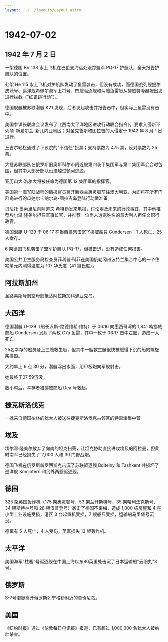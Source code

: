 ```yaml
---
layout: ../../layouts/Layout.astro
---
```


# 1942-07-02

## 1942 年 7 月 2 日

一架德国 BV 138 水上飞机在巴伦支海远处跟踪盟军 PQ-17
护航队，全天报告护航队的位置。

七架 He 115
水上飞机对护航队发动了鱼雷袭击，但没有成功，而德国战列舰提尔皮茨号、巡洋舰希佩尔海军上将号、四艘驱逐舰和两艘鱼雷艇从挪威特隆赫姆出发进行拦截（"红雀跳行动"）。

德国舰艇被苏联潜艇 K21
发现，后者发起攻击并报告击中，但实际上鱼雷没有击中。

美国参谋长联席会议发布了《西南太平洋地区进攻行动联合指令》，要求入侵新不列颠-新爱尔兰-新几内亚地区；对圣克鲁斯和图拉吉的入侵定于
1942 年 8 月 1 日进行。

丘吉尔轻松通过了下议院的"不信任"投票；支持票数为 475 票，反对票数为 25
票。

大批苏联部队在俄罗斯旧奥斯科尔市附近被第四装甲集团军与第二集团军会合时包围，但其中大部分部队设法越过顿河逃脱。

亚历山大·洛尔大将被任命为德国第 12 集团军的指挥官。

美国第一海军陆战师的情报官员离开新西兰惠灵顿前往澳大利亚，为即将在所罗门群岛进行的瓜达尔卡纳尔岛-图拉吉岛登陆行动做准备。

贝尼托·墨索里尼向阿道夫·希特勒发来电报，讨论埃及未来的行政事宜，其中他推荐埃尔温·隆美尔担任军事长官，并推荐一位尚未透露姓名的意大利人担任文职行政官。

德国潜艇 U-129 于 06:17 在墨西哥湾击沉了挪威船只 Gundersen；1 人死亡，25
人幸存。

6 架德国飞机袭击了盟军护航队 PQ-17，但被击退，没有造成任何损害。

美国公共卫生服务局检查员菲利普·科菲在美国俄勒冈州波特兰集合中心的一个住宅单元内测得温度为
107 华氏度（41 摄氏度）。

## 阿拉斯加州

圣路易斯号航空母舰抵达阿拉斯加科迪亚克岛。

## 大西洋

德国潜艇 U-129（船长汉斯-路德维希·维特）于 06:16 向墨西哥湾的 1,841
吨挪威商船 Gundersen 发射了两枚 G7a 鱼雷，其中一枚于 06:17
击中左舷，造成一人死亡。

25名幸存的船员登上三艘救生艇，但其中一艘救生艇很快被缓慢下沉的船的螺旋桨撞毁。

大约早上 6 点 30 分，潜艇浮出水面，用甲板炮向军舰射击。

她最终于07:59沉没。

数小时后，幸存者被挪威商船 Dea 号救起。

## 捷克斯洛伐克

一批来自德国柏林的犹太人被送往捷克斯洛伐克占领区的特雷津集中营。

## 埃及

埃尔温·隆美尔放弃了向南的坦克扫荡，让坦克协助直接进攻埃及的阿拉曼，但此时南军已经损失了
2,000 人和 30 门野战炮。

德国飞机在俄罗斯新罗西斯克击沉了苏联驱逐舰 Bditelny 和 Tashkent
并损坏了巡洋舰 Komintern 和另外两艘驱逐舰。

## 德国

325 架英国轰炸机（175 架惠灵顿号、53 架兰开斯特号、35 架哈利法克斯号、34
架斯特林号和 28 架汉普登号）袭击了德国不来梅，造成 1,000 栋房屋和 4
座小型工业设施受损，港区 3 台起重机受损，7
艘船只受损，运输船马里堡号沉没。

德军有 5 人死亡，4 人受伤，英军损失 13 架轰炸机。

## 太平洋

美国海军"柱塞"号驱逐舰在中国上海以东80英里处击沉了日本运输船"云阳丸"3号。

## 俄罗斯

S-7号潜艇离开俄罗斯列宁格勒附近的莫奇尼岛。

## 美国

《纽约时报》通过《伦敦每日电讯报》报道，已有超过 1,000,000
名犹太人被纳粹杀害。
